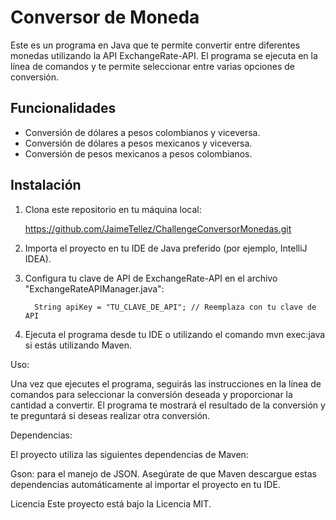 # Conversor de Moneda

Este es un programa en Java que te permite convertir entre diferentes monedas utilizando la API ExchangeRate-API. El programa se ejecuta en la línea de comandos y te permite seleccionar entre varias opciones de conversión.

## Funcionalidades

- Conversión de dólares a pesos colombianos y viceversa.
- Conversión de dólares a pesos mexicanos y viceversa.
- Conversión de pesos mexicanos a pesos colombianos.

## Instalación

1. Clona este repositorio en tu máquina local:

   https://github.com/JaimeTellez/ChallengeConversorMonedas.git

2. Importa el proyecto en tu IDE de Java preferido (por ejemplo, IntelliJ IDEA).

3. Configura tu clave de API de ExchangeRate-API en el archivo "ExchangeRateAPIManager.java":

         String apiKey = "TU_CLAVE_DE_API"; // Reemplaza con tu clave de API

4. Ejecuta el programa desde tu IDE o utilizando el comando mvn exec:java si estás utilizando Maven.

Uso:

Una vez que ejecutes el programa, seguirás las instrucciones en la línea de comandos para seleccionar la conversión deseada y proporcionar la cantidad a convertir. El programa te mostrará el resultado de la conversión y te preguntará si deseas realizar otra conversión.

Dependencias:

El proyecto utiliza las siguientes dependencias de Maven:

Gson: para el manejo de JSON.
Asegúrate de que Maven descargue estas dependencias automáticamente al importar el proyecto en tu IDE.


Licencia
Este proyecto está bajo la Licencia MIT.

